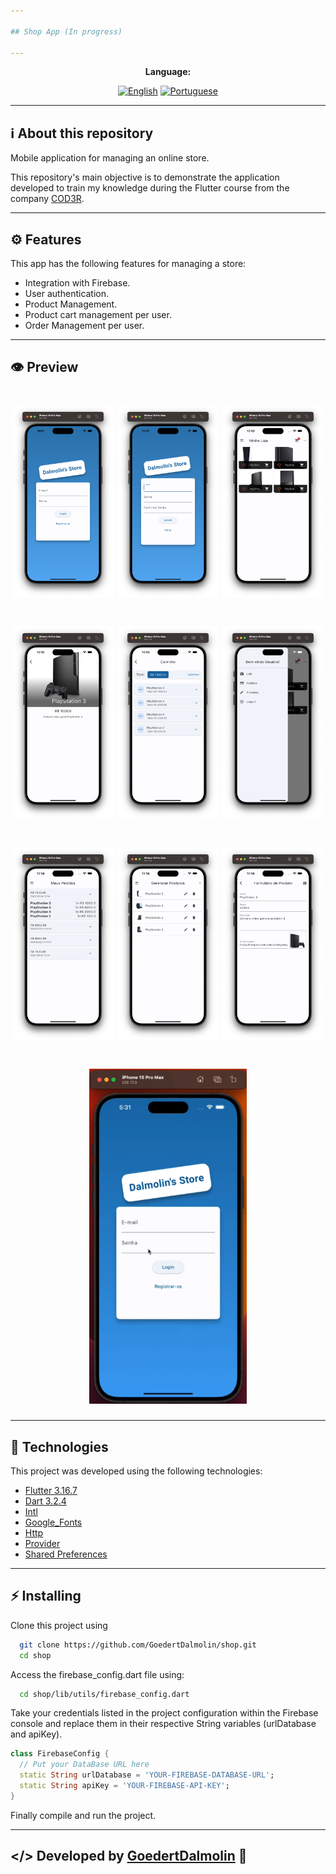 ```yaml
---

## Shop App (In progress)

---
```


<div align="center">

**Language:**

[![English](https://img.shields.io/badge/Language-English-blue?style=for-the-badge)](README.md)
[![Portuguese](https://img.shields.io/badge/Language-Português-blueviolet?style=for-the-badge)](README.pt-br.md)

</div>

---
## ℹ️ About this repository
Mobile application for managing an online store.

This repository's main objective is to demonstrate the application developed to train my knowledge during the Flutter course from the company [COD3R](https://www.udemy.com/course/curso-flutter/).

---
## ⚙️ Features
This app has the following features for managing a store:

- Integration with Firebase.
- User authentication.
- Product Management.
- Product cart management per user.
- Order Management per user.

---
## 👁️ Preview
<h1 align="center">
    <img src=".github/images/1-login-page.png" width="32%">
    <img src=".github/images/2-register-page.png" width="32%">
    <img src=".github/images/3-home-shop-page.png" width="32%">
</h1>

<h1 align="center">
    <img src=".github/images/4-product-detail-page.png" width="32%">
    <img src=".github/images/5-cart-page.png" width="32%">
    <img src=".github/images/6-drawer-menu-page.png" width="32%">
</h1>

<h1 align="center">
    <img src=".github/images/7-orders-page.png" width="32%">
    <img src=".github/images/8-product-list-page.png" width="32%">
    <img src=".github/images/9-product-form-page.png" width="32%">
</h1>

<h1 align="center">
<img src='.github/auth_page_gif.gif'  width="50%">
</h1>

---
 ## 🧪 Technologies
This project was developed using the following technologies:

- [Flutter 3.16.7](https://docs.flutter.dev/)
- [Dart 3.2.4](https://dart.dev/)
- [Intl](https://pub.dev/packages/intl)
- [Google_Fonts](https://pub.dev/packages/google_fonts)
- [Http](https://pub.dev/packages/http)
- [Provider](https://pub.dev/packages/provider)
- [Shared Preferences](https://pub.dev/packages/shared_preferences)

---
## ⚡ Installing

Clone this project using

```bash
  git clone https://github.com/GoedertDalmolin/shop.git
  cd shop
```

Access the firebase_config.dart file using:

```bash
  cd shop/lib/utils/firebase_config.dart
```

Take your credentials listed in the project configuration within the Firebase console and replace them in their respective String variables (urlDatabase and apiKey).

```dart
class FirebaseConfig {
  // Put your DataBase URL here
  static String urlDatabase = 'YOUR-FIREBASE-DATABASE-URL';
  static String apiKey = 'YOUR-FIREBASE-API-KEY';
}
```

Finally compile and run the project.

---
</> Developed by [GoedertDalmolin](https://github.com/GoedertDalmolin) 👋
---
